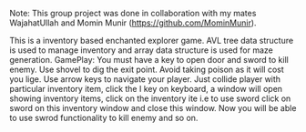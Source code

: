 Note: This group project was done in collaboration with my mates WajahatUllah and Momin Munir (https://github.com/MominMunir).

This is a inventory based enchanted explorer game. 
AVL tree data structure is used to manage inventory and array data structure is used for maze generation.
GamePlay: You must have a key to open door and sword to kill enemy. Use shovel to dig the exit point. Avoid taking poison as it will cost you lige. Use arrow keys to navigate your player.
Just collide player with particular inventory item, click the I key on keyboard, a window will open showing inventory items, click on the inventory ite i.e to use sword click on sword on this inventory window and close this window. Now you will be able to use swrod functionality to kill enemy and so on.
